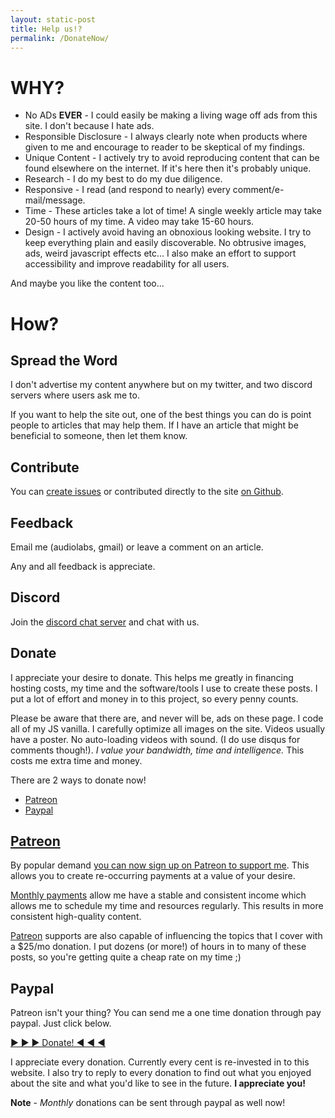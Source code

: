 ```yaml
---
layout: static-post
title: Help us!?
permalink: /DonateNow/
---
```


# WHY?

* No ADs **EVER** - I could easily be making a living wage off ads from this site. I don't because I hate ads.
* Responsible Disclosure - I always clearly note when products where given to me and encourage to reader to be skeptical of my findings.
* Unique Content - I actively try to avoid reproducing content that can be found elsewhere on the internet. If it's here then it's probably unique.
* Research - I do my best to do my due diligence.
* Responsive - I read (and respond to nearly) every comment/e-mail/message.
* Time - These articles take a lot of time! A single weekly article may take 20-50 hours of my time. A video may take 15-60 hours.
* Design - I actively avoid having an obnoxious looking website. I try to keep everything plain and easily discoverable. No obtrusive images, ads, weird javascript effects etc... I also make an effort to support accessibility and improve readability for all users.

And maybe you like the content too...

# How?

## Spread the Word

I don't advertise my content anywhere but on my twitter, and two discord servers where users ask me to.

If you want to help the site out, one of the best things you can do is point people to articles that may help them. If I have an article that might be beneficial to someone, then let them know.

## Contribute

You can [create issues](https://github.com/admiralbumblebee/AdmiralBumbleBee.com/issues) or contributed directly to the site [on Github](https://github.com/admiralbumblebee/AdmiralBumbleBee.com).

## Feedback

Email me (audiolabs, gmail) or leave a comment on an article.

Any and all feedback is appreciate.

## Discord

Join the [discord chat server](https://discord.gg/34cFzVn) and chat with us.

## Donate

I appreciate your desire to donate. This helps me greatly in financing hosting costs, my time and the software/tools I use to create these posts. I put a lot of effort and money in to this project, so every penny counts.

Please be aware that there are, and never will be, ads on these page. I code all of my JS vanilla. I carefully optimize all images on the site. Videos usually have a poster. No auto-loading videos with sound. (I do use disqus for comments though!). _I value your bandwidth, time and intelligence._ This costs me extra time and money.

There are 2 ways to donate now! 

* [Patreon](https://www.patreon.com/AdmiralBumbleBee)
* <form style= "display: inline !important;" action="https://www.paypal.com/cgi-bin/webscr" method="post" target="_top">
    <input type="hidden" name="cmd" value="_s-xclick">
    <input type="hidden" name="hosted_button_id" value="VUAYPF5E4VKB6">
    <a href="javascript:;" onclick="parentNode.submit();" class="page-link">Paypal</a></form>

## [Patreon](https://www.patreon.com/AdmiralBumbleBee)

By popular demand [you can now sign up on Patreon to support me](https://www.patreon.com/AdmiralBumbleBee). This allows you to create re-occurring payments at a value of your desire.

[Monthly payments](https://www.patreon.com/AdmiralBumbleBee) allow me have a stable and consistent income which allows me to schedule my time and resources regularly. This results in more consistent high-quality content.

[Patreon](https://www.patreon.com/AdmiralBumbleBee) supports are also capable of influencing the topics that I cover with a $25/mo donation. I put dozens (or more!) of hours in to many of these posts, so you're getting quite a cheap rate on my time ;)

## Paypal

Patreon isn't your thing? You can send me a one time donation through pay paypal. Just click below.

<div><p><form style= "display: inline !important;" action="https://www.paypal.com/cgi-bin/webscr" method="post" target="_top">
    <input type="hidden" name="cmd" value="_s-xclick">
    <input type="hidden" name="hosted_button_id" value="VUAYPF5E4VKB6">
    <a href="javascript:;" onclick="parentNode.submit();" class="page-link">▶ ▶ ▶ Donate! ◀ ◀ ◀</a></form></p></div>

I appreciate every donation. Currently every cent is re-invested in to this website. I also try to reply to every donation to find out what you enjoyed about the site and what you'd like to see in the future. **I appreciate you!**

**Note** - _Monthly_ donations can be sent through paypal as well now!

